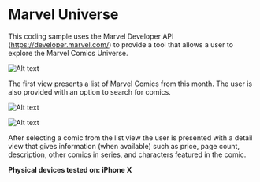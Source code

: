 # Marvel Universe

This coding sample uses the Marvel Developer API (https://developer.marvel.com/) to provide a tool that allows a user to explore the Marvel Comics Universe. 


![Alt text](https://i.imgur.com/FRrCNT6l.jpg)

The first view presents a list of Marvel Comics from this month. The user is also provided with an option to search for comics. 

![Alt text](https://i.imgur.com/jh2kYS8l.jpg)

![Alt text](https://i.imgur.com/5H5tRBNl.jpg)

After selecting a comic from the list view the user is presented with a detail view that gives information (when available) such as price, page count, description, other comics in series, and characters featured in the comic. 

**Physical devices tested on: iPhone X**
